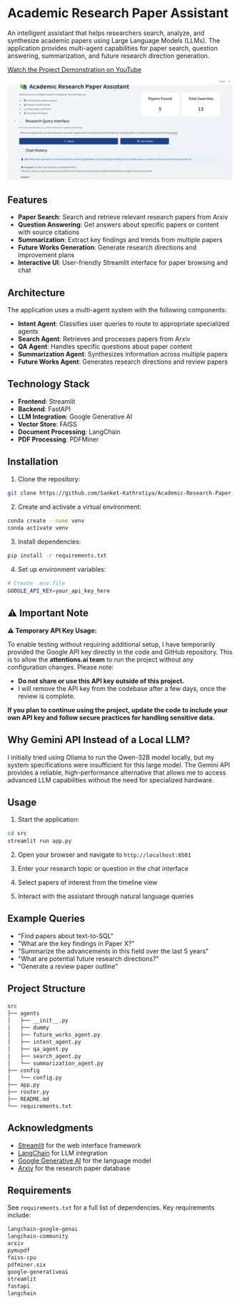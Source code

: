 # Academic Research Paper Assistant

An intelligent assistant that helps researchers search, analyze, and synthesize academic papers using Large Language Models (LLMs). The application provides multi-agent capabilities for paper search, question answering, summarization, and future research direction generation.

[Watch the Project Demonstration on YouTube](http://www.youtube.com/watch?v=DpunojtYDFE)

![Front-End of app](src/imgs/Frontend.png)
## Features

- **Paper Search**: Search and retrieve relevant research papers from Arxiv
- **Question Answering**: Get answers about specific papers or content with source citations
- **Summarization**: Extract key findings and trends from multiple papers
- **Future Works Generation**: Generate research directions and improvement plans
- **Interactive UI**: User-friendly Streamlit interface for paper browsing and chat

## Architecture

The application uses a multi-agent system with the following components:

- **Intent Agent**: Classifies user queries to route to appropriate specialized agents
- **Search Agent**: Retrieves and processes papers from Arxiv
- **QA Agent**: Handles specific questions about paper content
- **Summarization Agent**: Synthesizes information across multiple papers
- **Future Works Agent**: Generates research directions and review papers

## Technology Stack

- **Frontend**: Streamlit
- **Backend**: FastAPI
- **LLM Integration**: Google Generative AI
- **Vector Store**: FAISS
- **Document Processing**: LangChain
- **PDF Processing**: PDFMiner

## Installation

1. Clone the repository:
```bash
git clone https://github.com/Sanket-Kathrotiya/Academic-Research-Paper-Assistant.git
```

2. Create and activate a virtual environment:
```bash
conda create --name venv
conda activate venv
```

3. Install dependencies:
```bash
pip install -r requirements.txt
```

4. Set up environment variables:
```bash
# Create .env file
GOOGLE_API_KEY=your_api_key_here
```
## ⚠️ Important Note

**⚠️ Temporary API Key Usage:**

To enable testing without requiring additional setup, I have temporarily provided the Google API key directly in the code and GitHub repository. This is to allow the **attentions.ai team** to run the project without any configuration changes. Please note:

- **Do not share or use this API key outside of this project.**
- I will remove the API key from the codebase after a few days, once the review is complete.

**If you plan to continue using the project, update the code to include your own API key and follow secure practices for handling sensitive data.**

## Why Gemini API Instead of a Local LLM?

I initially tried using Ollama to run the Qwen-32B model locally, but my system specifications were insufficient for this large model. The Gemini API provides a reliable, high-performance alternative that allows me to access advanced LLM capabilities without the need for specialized hardware.

## Usage

1. Start the application:
```bash
cd src
streamlit run app.py
```

2. Open your browser and navigate to `http://localhost:8501`

3. Enter your research topic or question in the chat interface

4. Select papers of interest from the timeline view

5. Interact with the assistant through natural language queries

## Example Queries

- "Find papers about text-to-SQL"
- "What are the key findings in Paper X?"
- "Summarize the advancements in this field over the last 5 years"
- "What are potential future research directions?"
- "Generate a review paper outline"

## Project Structure

```
src
├── agents
│   ├── __init__.py
│   ├── dummy
│   ├── future_works_agent.py
│   ├── intent_agent.py
│   ├── qa_agent.py
│   ├── search_agent.py
│   └── summarization_agent.py
├── config
│   └── config.py
├── app.py
├── router.py
├── README.md
└── requirements.txt
```



## Acknowledgments

- [Streamlit](https://streamlit.io/) for the web interface framework
- [LangChain](https://python.langchain.com/) for LLM integration
- [Google Generative AI](https://ai.google.dev/) for the language model
- [Arxiv](https://arxiv.org/) for the research paper database

## Requirements

See `requirements.txt` for a full list of dependencies. Key requirements include:

```
langchain-google-genai
langchain-community
arxiv
pymupdf
faiss-cpu
pdfminer.six
google-generativeai
streamlit
fastapi
langchain
```



